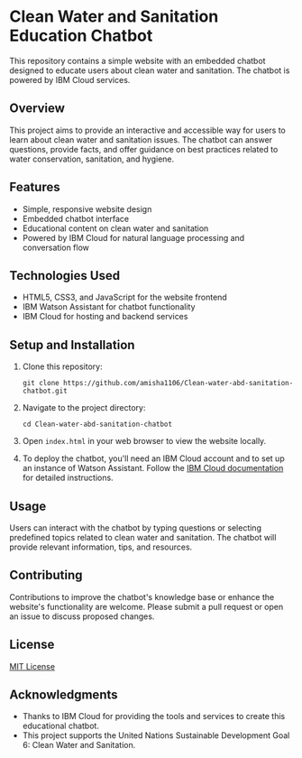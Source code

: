 # Clean Water and Sanitation Education Chatbot

This repository contains a simple website with an embedded chatbot designed to educate users about clean water and sanitation. The chatbot is powered by IBM Cloud services.

## Overview

This project aims to provide an interactive and accessible way for users to learn about clean water and sanitation issues. The chatbot can answer questions, provide facts, and offer guidance on best practices related to water conservation, sanitation, and hygiene.

## Features

- Simple, responsive website design
- Embedded chatbot interface
- Educational content on clean water and sanitation
- Powered by IBM Cloud for natural language processing and conversation flow

## Technologies Used

- HTML5, CSS3, and JavaScript for the website frontend
- IBM Watson Assistant for chatbot functionality
- IBM Cloud for hosting and backend services

## Setup and Installation

1. Clone this repository:
   ```
   git clone https://github.com/amisha1106/Clean-water-abd-sanitation-chatbot.git
   ```

2. Navigate to the project directory:
   ```
   cd Clean-water-abd-sanitation-chatbot

   ```

3. Open `index.html` in your web browser to view the website locally.

4. To deploy the chatbot, you'll need an IBM Cloud account and to set up an instance of Watson Assistant. Follow the [IBM Cloud documentation](https://cloud.ibm.com/docs) for detailed instructions.

## Usage

Users can interact with the chatbot by typing questions or selecting predefined topics related to clean water and sanitation. The chatbot will provide relevant information, tips, and resources.

## Contributing

Contributions to improve the chatbot's knowledge base or enhance the website's functionality are welcome. Please submit a pull request or open an issue to discuss proposed changes.

## License

[MIT License](LICENSE)

## Acknowledgments

- Thanks to IBM Cloud for providing the tools and services to create this educational chatbot.
- This project supports the United Nations Sustainable Development Goal 6: Clean Water and Sanitation.
